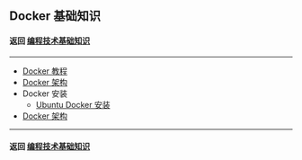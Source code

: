 ## Docker 基础知识
#### 返回 [编程技术基础知识](../编程技术基础知识.md)

---

- [Docker 教程](./基础知识/Docker教程.md)
- [Docker 架构](./基础知识/Docker架构.md)
- Docker 安装
    - [Ubuntu Docker 安装](./基础知识/Ubuntu-Docker安装.md)
- [Docker 架构](./基础知识/Docker架构.md)


---

#### 返回 [编程技术基础知识](../编程技术基础知识.md)